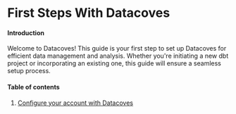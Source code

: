 # First Steps With Datacoves

#### Introduction

Welcome to Datacoves! This guide is your first step to set up Datacoves for efficient data management and analysis. Whether you're initiating a new dbt project or incorporating an existing one, this guide will ensure a seamless setup process. 

#### Table of contents

1. [Configure your account with Datacoves](first-steps/configure-account.md)
